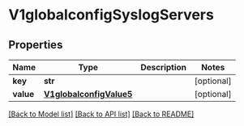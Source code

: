 # V1globalconfigSyslogServers

## Properties
Name | Type | Description | Notes
------------ | ------------- | ------------- | -------------
**key** | **str** |  | [optional] 
**value** | [**V1globalconfigValue5**](V1globalconfigValue5.md) |  | [optional] 

[[Back to Model list]](../README.md#documentation-for-models) [[Back to API list]](../README.md#documentation-for-api-endpoints) [[Back to README]](../README.md)


